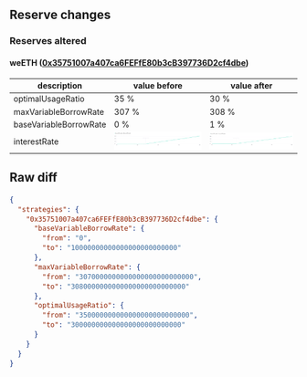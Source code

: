 ## Reserve changes

### Reserves altered

#### weETH ([0x35751007a407ca6FEFfE80b3cB397736D2cf4dbe](https://arbiscan.io/address/0x35751007a407ca6FEFfE80b3cB397736D2cf4dbe))

| description | value before | value after |
| --- | --- | --- |
| optimalUsageRatio | 35 % | 30 % |
| maxVariableBorrowRate | 307 % | 308 % |
| baseVariableBorrowRate | 0 % | 1 % |
| interestRate | ![before](/.assets/f92553fdc4d7f4240a8aafba03874d7bc98ef332.svg) | ![after](/.assets/2084128da4fb9059c8224e1af5b855f4aaa36ba4.svg) |

## Raw diff

```json
{
  "strategies": {
    "0x35751007a407ca6FEFfE80b3cB397736D2cf4dbe": {
      "baseVariableBorrowRate": {
        "from": "0",
        "to": "10000000000000000000000000"
      },
      "maxVariableBorrowRate": {
        "from": "3070000000000000000000000000",
        "to": "3080000000000000000000000000"
      },
      "optimalUsageRatio": {
        "from": "350000000000000000000000000",
        "to": "300000000000000000000000000"
      }
    }
  }
}
```